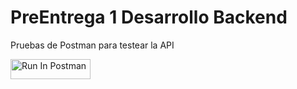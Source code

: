 # PreEntrega 1 Desarrollo Backend

Pruebas de Postman para testear la API

[<img src="https://run.pstmn.io/button.svg" alt="Run In Postman" style="width: 128px; height: 32px;">](https://god.gw.postman.com/run-collection/31854305-f78d5aca-1619-447b-8f4b-0a0e8db57268?action=collection%2Ffork&source=rip_markdown&collection-url=entityId%3D31854305-f78d5aca-1619-447b-8f4b-0a0e8db57268%26entityType%3Dcollection%26workspaceId%3D9f1b0da5-743b-4f92-afa2-192bb0b7cf7a)